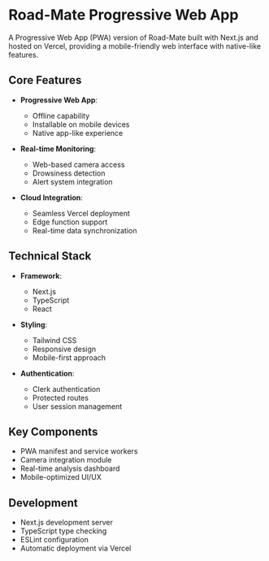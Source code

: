 # Road-Mate Progressive Web App

A Progressive Web App (PWA) version of Road-Mate built with Next.js and hosted on Vercel, providing a mobile-friendly web interface with native-like features.

## Core Features

- **Progressive Web App**:
  - Offline capability
  - Installable on mobile devices
  - Native app-like experience

- **Real-time Monitoring**:
  - Web-based camera access
  - Drowsiness detection
  - Alert system integration

- **Cloud Integration**:
  - Seamless Vercel deployment
  - Edge function support
  - Real-time data synchronization

## Technical Stack

- **Framework**:
  - Next.js
  - TypeScript
  - React

- **Styling**:
  - Tailwind CSS
  - Responsive design
  - Mobile-first approach

- **Authentication**:
  - Clerk authentication
  - Protected routes
  - User session management

## Key Components

- PWA manifest and service workers
- Camera integration module
- Real-time analysis dashboard
- Mobile-optimized UI/UX

## Development

- Next.js development server
- TypeScript type checking
- ESLint configuration
- Automatic deployment via Vercel